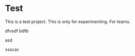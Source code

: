 
# Test
This is a test project. This is only for experimenting.
For teams.


dfvsdf bdfb

asd

xsxcac

